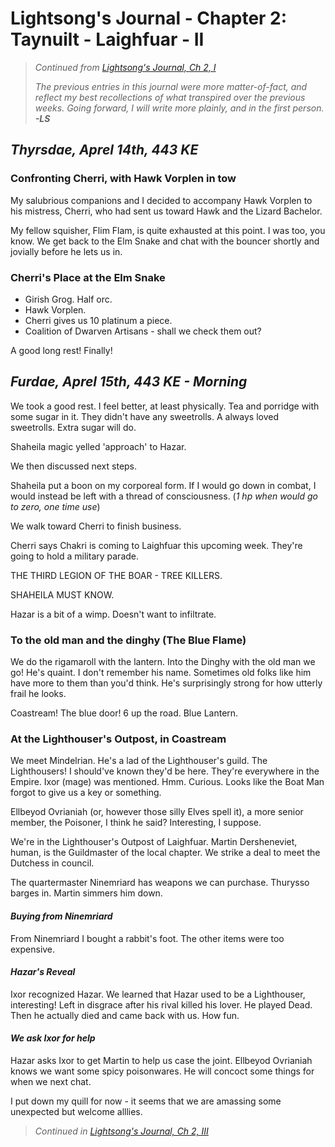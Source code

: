# Lightsong's Journal - Chapter 2: Taynuilt - Laighfuar - II

> _Continued from [Lightsong's Journal, Ch 2, I](Journal-2-I.md)_  
> 
> _The previous entries in this journal were more matter-of-fact, and reflect my best recollections of what transpired over the previous weeks. Going forward, I will write more plainly, and in the first person._   
> ___-LS___

## _Thyrsdae, Aprel 14th, 443 KE_

### Confronting Cherri, with Hawk Vorplen in tow
My salubrious companions and I decided to accompany Hawk Vorplen to his 
mistress, Cherri, who had sent us toward Hawk and the Lizard Bachelor.

My fellow squisher, Flim Flam, is quite exhausted at this point. I was too, you know.
We get back to the Elm Snake and chat with the bouncer shortly and jovially before
he lets us in.

### Cherri's Place at the Elm Snake
- Girish Grog. Half orc.
- Hawk Vorplen.
- Cherri gives us 10 platinum a piece.
- Coalition of Dwarven Artisans - shall we check them out?

A good long rest! Finally!

## _Furdae, Aprel 15th, 443 KE - Morning_

We took a good rest. I feel better, at least physically. 
Tea and porridge with some sugar in it. They didn't have any sweetrolls. 
A always loved sweetrolls. Extra sugar will do.

Shaheila magic yelled 'approach' to Hazar.

We then discussed next steps.

Shaheila put a boon on my corporeal form. If I would go down in combat, 
I would instead be left with a thread of consciousness. (_1 hp when would go to zero, one time use_)

We walk toward Cherri to finish business. 

Cherri says Chakri is coming to Laighfuar this upcoming week.
They're going to hold a military parade.

THE THIRD LEGION OF THE BOAR - TREE KILLERS.

SHAHEILA MUST KNOW.

Hazar is a bit of a wimp. Doesn't want to infiltrate.

### To the old man and the dinghy (The Blue Flame)

We do the rigamaroll with the lantern. Into the Dinghy with the old man we go!
He's quaint. I don't remember his name. Sometimes old folks like him have more to them than you'd think.
He's surprisingly strong for how utterly frail he looks.

Coastream! The blue door! 6 up the road. Blue Lantern.

### At the Lighthouser's Outpost, in Coastream
We meet Mindelrian. He's a lad of the Lighthouser's guild.
The Lighthousers! I should've known they'd be here. They're everywhere in the Empire.
Ixor (mage) was mentioned. Hmm. Curious.
Looks like the Boat Man forgot to give us a key or something.

Ellbeyod Ovrianiah (or, however those silly Elves spell it), 
a more senior member, the Poisoner, I think he said? Interesting, I suppose.

We're in the Lighthouser's Outpost of Laighfuar.
Martin Dersheneviet, human, is the Guildmaster of the local chapter.
We strike a deal to meet the Dutchess in council.

The quartermaster Ninemriard has weapons we can purchase.
Thurysso barges in. Martin simmers him down.

#### _Buying from Ninemriard_
From Ninemriard I bought a rabbit's foot. The other items were too expensive.

#### _Hazar's Reveal_
Ixor recognized Hazar. We learned that Hazar used to be a Lighthouser, interesting!
Left in disgrace after his rival killed his lover. He played Dead. 
Then he actually died and came back with us. How fun.

#### _We ask Ixor for help_
Hazar asks Ixor to get Martin to help us case the joint. 
Ellbeyod Ovrianiah knows we want some spicy poisonwares. 
He will concoct some things for when we next chat. 

I put down my quill for now - it seems that we are amassing some unexpected but welcome alllies.


> _Continued in [Lightsong's Journal, Ch 2, III](Journal-2-III.md)_